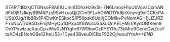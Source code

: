$START$dBzkjCTGNsoF8AEtUUmnDDhxHz9x5t+7N6LmooH1uUbVqvaCxmANdFk0j51zIkqyBBMAPzs9SvHxuaQji2Cm9FL+hOWiD1Yk8jnXviyvg9xlGCKcP4USbXUg/t1b8Rx1P4DwKnESkpcS/P56psk6Udj/jCOMlk+PvNomAG+1jLIZJRZF+xNcATrd94GxFmjMHyQu1QPxp4lf6WcsU3aXuQnAEL+MLI/KydOBfKem9OvYPywlzucXpuGp+Ww0sNYtghr67W9bwCzRYEYRu73kMro9OencQwZosYtqKD4zENohGBe121teU53+1Cye43BveuDIEBoF522Oj/wouIYtnA==$END$